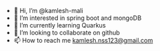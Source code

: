- 👋 Hi, I’m @kamlesh-mali
- 👀 I’m interested in spring boot and mongoDB
- 🌱 I’m currently learning Quarkus
- 💞️ I’m looking to collaborate on github
- 📫 How to reach me kamlesh.nss123@gmail.com

<!---
kamlesh-mali/kamlesh-mali is a ✨ special ✨ repository because its `README.md` (this file) appears on your GitHub profile.
You can click the Preview link to take a look at your changes.
--->
